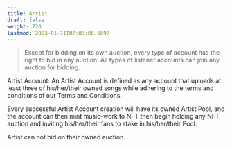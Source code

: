 ```yaml
---
title: Artist
draft: false
weight: 720
lastmod: 2023-01-11T07:03:06.669Z
---
```


> Except for bidding on its own auction, every type of account has the right to bid in any auction.
> All types of listener accounts can join any auction for bidding.

Artist Account: An Artist Account is defined as any account that uploads at least three of his/her/their owned songs while adhering to the terms and conditions of our Terms and Conditions.

Every successful Artist Account creation will have its owned Artist Pool, and the account can then mint music-work to NFT then begin holding any NFT auction and inviting his/her/their fans to stake in his/her/their Pool.

Artist can not bid on their owned auction.

